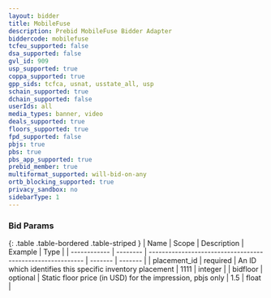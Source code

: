 ```yaml
---
layout: bidder
title: MobileFuse
description: Prebid MobileFuse Bidder Adapter
biddercode: mobilefuse
tcfeu_supported: false
dsa_supported: false
gvl_id: 909
usp_supported: true
coppa_supported: true
gpp_sids: tcfca, usnat, usstate_all, usp
schain_supported: true
dchain_supported: false
userIds: all
media_types: banner, video
deals_supported: true
floors_supported: true
fpd_supported: false
pbjs: true
pbs: true
pbs_app_supported: true
prebid_member: true
multiformat_supported: will-bid-on-any
ortb_blocking_supported: true
privacy_sandbox: no
sidebarType: 1
---
```


### Bid Params

{: .table .table-bordered .table-striped }
| Name         | Scope    | Description                                                | Example | Type    |
| ------------ | -------- | ---------------------------------------------------------- | ------- | ------- |
| placement_id | required | An ID which identifies this specific inventory placement   | 1111    | integer |
| bidfloor     | optional | Static floor price (in USD) for the impression, pbjs only  | 1.5     | float   |
